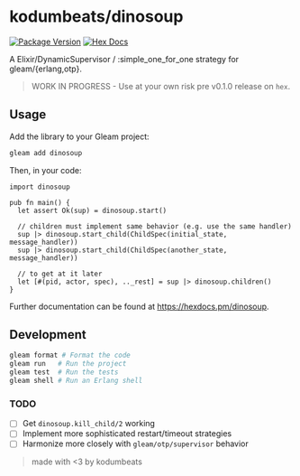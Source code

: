 # kodumbeats/dinosoup

[![Package Version](https://img.shields.io/hexpm/v/dinosoup)](https://hex.pm/packages/dinosoup)
[![Hex Docs](https://img.shields.io/badge/hex-docs-ffaff3)](https://hexdocs.pm/dinosoup/)

A Elixir/DynamicSupervisor / :simple_one_for_one strategy for gleam/{erlang,otp}.

> WORK IN PROGRESS - Use at your own risk pre v0.1.0 release on `hex`.

## Usage

Add the library to your Gleam project:

```sh
gleam add dinosoup
```

Then, in your code:

```gleam
import dinosoup

pub fn main() {
  let assert Ok(sup) = dinosoup.start()

  // children must implement same behavior (e.g. use the same handler)
  sup |> dinosoup.start_child(ChildSpec(initial_state, message_handler))
  sup |> dinosoup.start_child(ChildSpec(another_state, message_handler))

  // to get at it later
  let [#(pid, actor, spec), .._rest] = sup |> dinosoup.children()
}
```

Further documentation can be found at <https://hexdocs.pm/dinosoup>.

## Development

```sh
gleam format # Format the code
gleam run   # Run the project
gleam test  # Run the tests
gleam shell # Run an Erlang shell
```

### TODO

- [ ] Get `dinosoup.kill_child/2` working
- [ ] Implement more sophisticated restart/timeout strategies
- [ ] Harmonize more closely with `gleam/otp/supervisor` behavior

> made with <3 by kodumbeats
